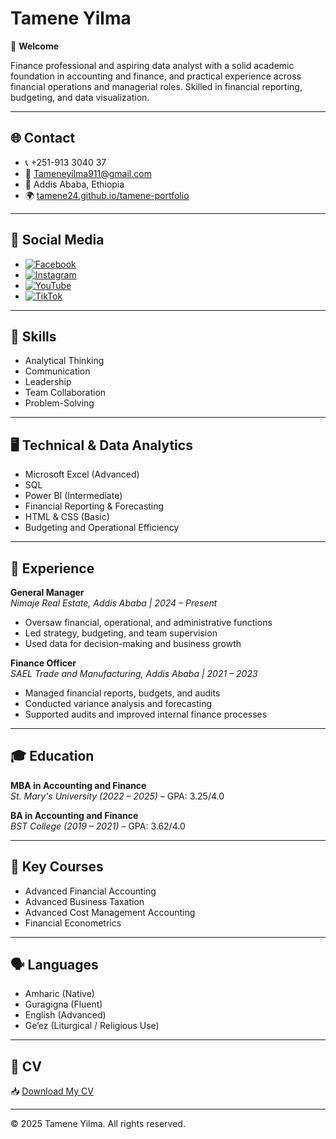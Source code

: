 # Tamene Yilma

👋 **Welcome**

Finance professional and aspiring data analyst with a solid academic foundation in accounting and finance, and practical experience across financial operations and managerial roles. Skilled in financial reporting, budgeting, and data visualization.

---

## 🌐 Contact

- 📞 +251-913 3040 37  
- 📧 Tameneyilma911@gmail.com  
- 📍 Addis Ababa, Ethiopia  
- 🌍 [tamene24.github.io/tamene-portfolio](https://tamene24.github.io/tamene-portfolio)

---

## 📱 Social Media

- [![Facebook](https://img.shields.io/badge/Facebook-1877F2?style=for-the-badge&logo=facebook&logoColor=white)](https://www.facebook.com/St.Athnasius)
- [![Instagram](https://img.shields.io/badge/Instagram-E4405F?style=for-the-badge&logo=instagram&logoColor=white)](https://www.instagram.com/tame_2424)
- [![YouTube](https://img.shields.io/badge/YouTube-FF0000?style=for-the-badge&logo=youtube&logoColor=white)](https://www.youtube.com/@Tamey24)
- [![TikTok](https://img.shields.io/badge/TikTok-000000?style=for-the-badge&logo=tiktok&logoColor=white)](https://www.tiktok.com/@citizens104)

---

## 🧠 Skills

- Analytical Thinking  
- Communication  
- Leadership  
- Team Collaboration  
- Problem-Solving  

---

## 🖥️ Technical & Data Analytics

- Microsoft Excel (Advanced)  
- SQL  
- Power BI (Intermediate)  
- Financial Reporting & Forecasting  
- HTML & CSS (Basic)  
- Budgeting and Operational Efficiency  

---

## 💼 Experience

**General Manager**  
*Nimaje Real Estate, Addis Ababa | 2024 – Present*  
- Oversaw financial, operational, and administrative functions  
- Led strategy, budgeting, and team supervision  
- Used data for decision-making and business growth

**Finance Officer**  
*SAEL Trade and Manufacturing, Addis Ababa | 2021 – 2023*  
- Managed financial reports, budgets, and audits  
- Conducted variance analysis and forecasting  
- Supported audits and improved internal finance processes  

---

## 🎓 Education

**MBA in Accounting and Finance**  
*St. Mary's University (2022 – 2025)* – GPA: 3.25/4.0

**BA in Accounting and Finance**  
*BST College (2019 – 2021)* – GPA: 3.62/4.0

---

## 📘 Key Courses

- Advanced Financial Accounting  
- Advanced Business Taxation  
- Advanced Cost Management Accounting  
- Financial Econometrics  

---

## 🗣️ Languages

- Amharic (Native)  
- Guragigna (Fluent)  
- English (Advanced)  
- Ge’ez (Liturgical / Religious Use)  

---

## 📄 CV

📥 [Download My CV](./Tamene_Yilma_CV_2025.pdf)

---

© 2025 Tamene Yilma. All rights reserved.

<!-- Trigger GitHub Actions for README.md -->
